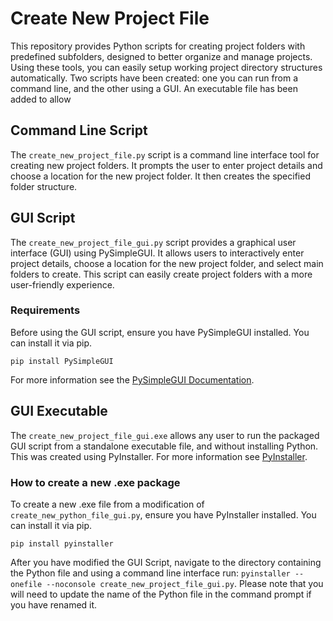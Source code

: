 # Create New Project File

This repository provides Python scripts for creating project folders with predefined subfolders, designed to better organize and manage projects. Using these tools, you can easily setup working project directory structures automatically. Two scripts have been created: one you can run from a command line, and the other using a GUI. An executable file has been added to allow

## Command Line Script

The `create_new_project_file.py` script is a command line interface tool for creating new project folders. It prompts the user to enter project details and choose a location for the new project folder. It then creates the specified folder structure.

## GUI Script

The `create_new_project_file_gui.py` script provides a graphical user interface (GUI) using PySimpleGUI. It allows users to interactively enter project details, choose a location for the new project folder, and select main folders to create. This script can easily create project folders with a more user-friendly experience.

### Requirements
Before using the GUI script, ensure you have PySimpleGUI installed. You can install it via pip.

`pip install PySimpleGUI`

For more information see the [PySimpleGUI Documentation](https://docs.pysimplegui.com/en/latest/).

## GUI Executable

The `create_new_project_file_gui.exe` allows any user to run the packaged GUI script from a standalone executable file, and without installing Python. This was created using PyInstaller. For more information see [PyInstaller](https://pyinstaller.org/en/stable/).

### How to create a new .exe package

To create a new .exe file from a modification of `create_new_python_file_gui.py`, ensure you have PyInstaller installed. You can install it via pip.

`pip install pyinstaller`

After you have modified the GUI Script, navigate to the directory containing the Python file and using a command line interface run: `pyinstaller --onefile --noconsole create_new_project_file_gui.py`. Please note that you will need to update the name of the Python file in the command prompt if you have renamed it.